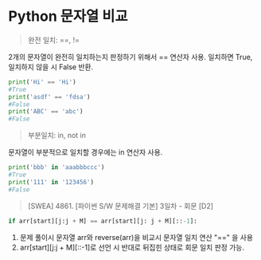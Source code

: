 # Python 문자열 비교 
> 완전 일치: ==, !=

2개의 문자열이 완전히 일치하는지 판정하기 위해서 == 연산자 사용.
일치하면 True, 일치하지 않을 시 False 반환.
```python
print('Hi' == 'Hi')
#True
print('asdf' == 'fdsa')
#False
print('ABC' == 'abc')
#False
```
> 부분일치: in, not in

문자열이 부분적으로 일치할 경우에는 in 연산자 사용.
```python
print('bbb' in 'aaabbbccc')
#True
print('111' in '123456')
#False
```

>[SWEA] 4861. [파이썬 S/W 문제해결 기본] 3일차 - 회문 [D2]
```python
if arr[start][j:j + M] == arr[start][j: j + M][::-1]:
``` 
1. 문제 풀이시 문자열 arr와 reverse(arr)을 비교시 문자열 일치 연산 "==" 을 사용
2. arr[start][j:j + M][::-1]로 선언 시 반대로 뒤집힌 상태로 회문 일치 판정 가능.
